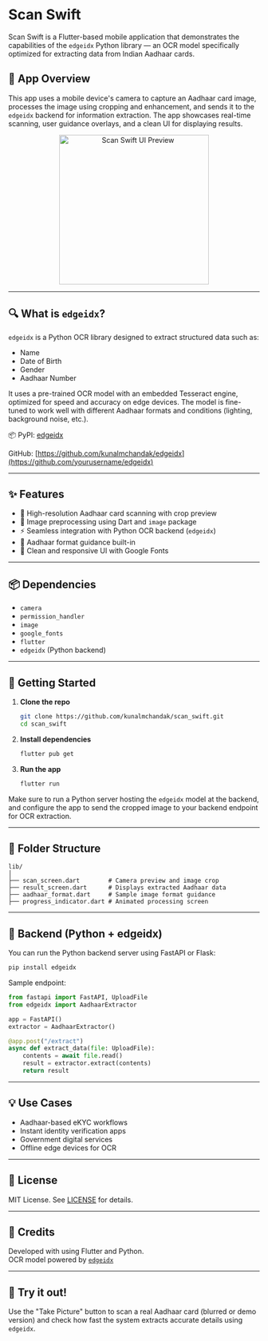 # Scan Swift

Scan Swift is a Flutter-based mobile application that demonstrates the capabilities of the `edgeidx` Python library — an OCR model specifically optimized for extracting data from Indian Aadhaar cards.

## 📱 App Overview

This app uses a mobile device's camera to capture an Aadhaar card image, processes the image using cropping and enhancement, and sends it to the `edgeidx` backend for information extraction. The app showcases real-time scanning, user guidance overlays, and a clean UI for displaying results.

<p align="center">
  <img src="screenshots/demo.png" alt="Scan Swift UI Preview" width="300"/>
</p>

---

## 🔍 What is `edgeidx`?

`edgeidx` is a Python OCR library designed to extract structured data such as:

- Name
- Date of Birth
- Gender
- Aadhaar Number

It uses a pre-trained OCR model with an embedded Tesseract engine, optimized for speed and accuracy on edge devices. The model is fine-tuned to work well with different Aadhaar formats and conditions (lighting, background noise, etc.).

📦 PyPI: [edgeidx](https://pypi.org/project/edgeidx)

GitHub: [https://github.com/kunalmchandak/edgeidx](https://github.com/yourusername/edgeidx)

---

## ✨ Features

- 📸 High-resolution Aadhaar card scanning with crop preview
- 🧠 Image preprocessing using Dart and `image` package
- ⚡ Seamless integration with Python OCR backend (`edgeidx`)
- 🧾 Aadhaar format guidance built-in
- 📱 Clean and responsive UI with Google Fonts

---

## 📦 Dependencies

- `camera`
- `permission_handler`
- `image`
- `google_fonts`
- `flutter`
- `edgeidx` (Python backend)

---

## 🚀 Getting Started

1. **Clone the repo**

   ```bash
   git clone https://github.com/kunalmchandak/scan_swift.git
   cd scan_swift
   ```

2. **Install dependencies**

   ```bash
   flutter pub get
   ```

3. **Run the app**

   ```bash
   flutter run
   ```

Make sure to run a Python server hosting the `edgeidx` model at the backend, and configure the app to send the cropped image to your backend endpoint for OCR extraction.

---

## 📂 Folder Structure

```
lib/
│
├── scan_screen.dart        # Camera preview and image crop
├── result_screen.dart      # Displays extracted Aadhaar data
├── aadhaar_format.dart     # Sample image format guidance
├── progress_indicator.dart # Animated processing screen
```

---

## 🧠 Backend (Python + edgeidx)

You can run the Python backend server using FastAPI or Flask:

```bash
pip install edgeidx
```

Sample endpoint:

```python
from fastapi import FastAPI, UploadFile
from edgeidx import AadhaarExtractor

app = FastAPI()
extractor = AadhaarExtractor()

@app.post("/extract")
async def extract_data(file: UploadFile):
    contents = await file.read()
    result = extractor.extract(contents)
    return result
```

---

## 💡 Use Cases

- Aadhaar-based eKYC workflows
- Instant identity verification apps
- Government digital services
- Offline edge devices for OCR

---

## 📄 License

MIT License. See [LICENSE](LICENSE) for details.

---

## 🙌 Credits

Developed with using Flutter and Python.  
OCR model powered by [`edgeidx`](https://pypi.org/project/edgeidx/)

---

## 🧪 Try it out!

Use the "Take Picture" button to scan a real Aadhaar card (blurred or demo version) and check how fast the system extracts accurate details using `edgeidx`.

```

